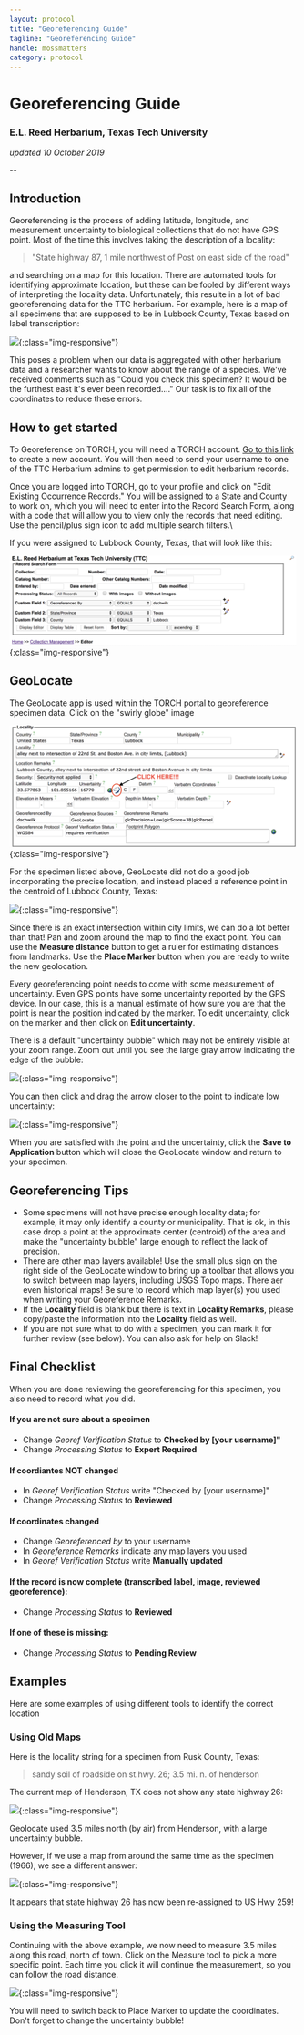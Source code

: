 ```yaml
---
layout: protocol
title: "Georeferencing Guide"
tagline: "Georeferencing Guide"
handle: mossmatters
category: protocol
---
```


# Georeferencing Guide

### E.L. Reed Herbarium, Texas Tech University

*updated 10 October 2019*

--

## Introduction

Georeferencing is the process of adding latitude, longitude, and measurement uncertainty to biological collections that do not have GPS point. Most of the time this involves taking the description of a locality:

> "State highway 87, 1 mile northwest of Post on east side of the road"

and searching on a map for this location. There are automated tools for identifying approximate location, but these can be fooled by different ways of interpreting the locality data. Unfortunately, this resulte in a lot of bad georeferencing data for the TTC herbarium. For example, here is a map of all specimens that are supposed to be in Lubbock County, Texas based on label transcription:

![](/assets/images/protocols/lubbock_centroid.png){:class="img-responsive"}

This poses a problem when our data is aggregated with other herbarium data and a researcher wants to know about the range of a species. We've received comments such as "Could you check this specimen? It would be the furthest east it's ever been recorded...." Our task is to fix all of the coordinates to reduce these errors.






## How to get started

To Georeference on TORCH, you will need a TORCH account. [Go to this link](http://portal.torcherbaria.org/portal/profile/newprofile.php) to create a new account. You will then need to send your username to one of the TTC Herbarium admins to get permission to edit herbarium records.

Once you are logged into TORCH, go to your profile and click on "Edit Existing Occurrence Records." You will be assigned to a State and County to work on, which you will need to enter into the Record Search Form, along with a code that will allow you to view only the records that need editing. Use the pencil/plus sign icon to add multiple search filters.\


If you were assigned to Lubbock County, Texas, that will look like this:

![](/assets/images/protocols/record_search_form.png){:class="img-responsive"}





## GeoLocate

The GeoLocate app is used within the TORCH portal to georeference specimen data. Click on the "swirly globe" image

![](/assets/images/protocols/geolocate_button.png){:class="img-responsive"}


For the specimen listed above, GeoLocate did not do a good job incorporating the precise location, and instead placed a reference point in the centroid of Lubbock County, Texas:

![](/assets/images/protocols/lubbock_centroid.png){:class="img-responsive"}

Since there is an exact intersection within city limits, we can do a lot better than that! 
Pan and zoom around the map to find the exact point.
You can use the **Measure distance** button to get a ruler for estimating distances from landmarks.
Use the **Place Marker** button when you are ready to write the new geolocation. 

Every georeferencing point needs to come with some measurement of uncertainty. Even GPS points have some uncertainty reported by the GPS device.
In our case, this is a manual estimate of how sure you are that the point is near the position indicated by the marker. To edit uncertainty, click on the marker and then click on **Edit uncertainty**. 

There is a default "uncertainty bubble" which may not be entirely visible at your zoom range.
Zoom out until you see the large gray arrow indicating the edge of the bubble:

![](/assets/images/protocols/edit_uncertainty.png){:class="img-responsive"}

You can then click and drag the arrow closer to the point to indicate low uncertainty:

![](/assets/images/protocols/low_uncertainty.png){:class="img-responsive"}

When you are satisfied with the point and the uncertainty, click the **Save to Application** button which will close the GeoLocate window and return to your specimen.


## Georeferencing Tips

- Some specimens will not have precise enough locality data; for example, it may only identify a county or municipality. That is ok, in this case drop a point at the approximate center (centroid) of the area and make the "uncertainty bubble" large enough to reflect the lack of precision. 
- There are other map layers available! Use the small plus sign on the right side of the GeoLocate window to bring up a toolbar that allows you to switch between map layers, including USGS Topo maps. There aer even historical maps! Be sure to record which map layer(s) you used when writing your Georeference Remarks.
- If the **Locality** field is blank but there is text in **Locality Remarks**, please copy/paste the information into the **Locality** field as well. 
- If you are not sure what to do with a specimen, you can mark it for further review (see below). You can also ask for help on Slack!

## Final Checklist

When you are done reviewing the georeferencing for this specimen, you also need to record what you did.

#### If you are not sure about a specimen

- Change *Georef Verification Status* to **Checked by [your username]"**
- Change *Processing Status* to **Expert Required**

#### If coordiantes NOT changed

- In *Georef Verification Status* write "Checked by [your username]"
- Change *Processing Status* to **Reviewed**

#### If coordinates changed
 
- Change *Georeferenced by* to your username
- In *Georeference Remarks* indicate any map layers you used
- In *Georef Verification Status* write **Manually updated**

#### If the record is now complete (transcribed label, image, reviewed georeference):

- Change *Processing Status* to **Reviewed**

#### **If one of these is missing:**

- Change *Processing Status* to **Pending Review**



## Examples

Here are some examples of using different tools to identify the correct location

### Using Old Maps 

Here is the locality string for a specimen from Rusk County, Texas:

> sandy soil of roadside on st.hwy. 26; 3.5 mi. n. of henderson

The current map of Henderson, TX does not show any state highway 26:

![](/assets/images/protocols/googlemap.png){:class="img-responsive"}

Geolocate used 3.5 miles north (by air) from Henderson, with a large uncertainty bubble.

However, if we use a map from around the same time as the specimen (1966), we see a different answer:

![](/assets/images/protocols/oldmap.png){:class="img-responsive"}

It appears that state highway 26 has now been re-assigned to US Hwy 259!



### Using the Measuring Tool

Continuing with the above example, we now need to measure 3.5 miles along this road, north of town.
Click on the Measure tool to pick a more specific point. 
Each time you click it will continue the measurement, so you can follow the road distance.

![](/assets/images/protocols/measuring.png){:class="img-responsive"}

You will need to switch back to Place Marker to update the coordinates.
Don't forget to change the uncertainty bubble!





